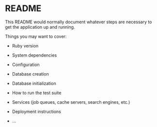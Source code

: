 # README

This README would normally document whatever steps are necessary to get the
application up and running.

Things you may want to cover:

* Ruby version

* System dependencies

* Configuration

* Database creation

* Database initialization

* How to run the test suite

* Services (job queues, cache servers, search engines, etc.)

* Deployment instructions

* ...


<!-- Comments on where to pick back up -->
<!--
    -Continue adding validations for all models
    -Test routes that are set up in Postman
    -Create and delete an Employee from the Admin side
    -Change creation of an Employee to only be able to be done by an Admin member

    Finish adding all routes for all other controllers and test out those routes

    Continue filling out bid routes
-->